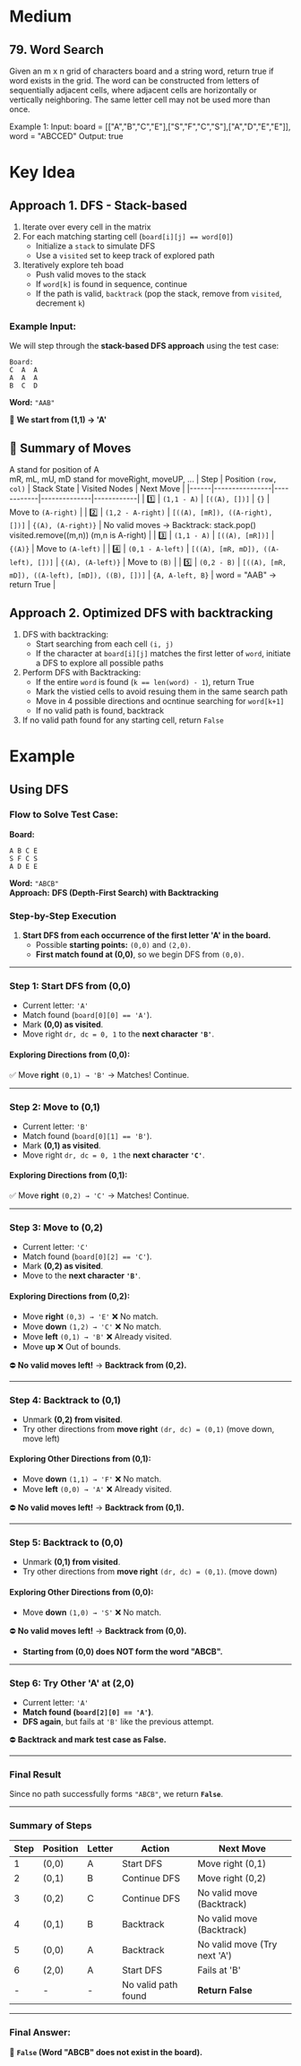 # Medium
## 79. Word Search
Given an m x n grid of characters board and a string word, return true if word exists in the grid.
The word can be constructed from letters of sequentially adjacent cells, where adjacent cells are horizontally or vertically neighboring. The same letter cell may not be used more than once.

Example 1:
Input: board = [["A","B","C","E"],["S","F","C","S"],["A","D","E","E"]], word = "ABCCED"
Output: true

# Key Idea
## Approach 1. DFS - Stack-based
1. Iterate over every cell in the matrix
2. For each matching starting cell (`board[i][j] == word[0]`)
    - Initialize a `stack` to simulate DFS
    - Use a `visited` set to keep track of explored path
3. Iteratively explore teh boad
    - Push valid moves to the stack
    - If `word[k]` is found in sequence, continue
    - If the path is valid, `backtrack` (pop the stack, remove from `visited`, decrement `k`)

### **Example Input:**
We will step through the **stack-based DFS approach** using the test case:

```plaintext
Board:
C  A  A
A  A  A
B  C  D
```
**Word:** `"AAB"`

🔹 **We start from (1,1) → 'A'**  
## **🔹 Summary of Moves**
A stand for position of A\
mR, mL, mU, mD stand for moveRight, moveUP, ...
| Step | Position `(row, col)` | Stack State | Visited Nodes | Next Move |
|------|----------------|------------|--------------|------------|
| 1️⃣ | `(1,1 - A)` | `[((A), [])]` | `{}` | Move to `(A-right)` |
| 2️⃣ | `(1,2 - A-right)` | `[((A), [mR]), ((A-right), [])]` | `{(A), (A-right)}` | No valid moves → Backtrack: stack.pop() visited.remove((m,n)) (m,n is A-right)  |
| 3️⃣ | `(1,1 - A)` | `[((A), [mR])]` | `{(A)}` | Move to `(A-left)` |
| 4️⃣ | `(0,1 - A-left)` | `[((A), [mR, mD]), ((A-left), [])]` | `{(A), (A-left)}` | Move to `(B)` |
| 5️⃣ | `(0,2 - B)` | `[((A), [mR, mD]), ((A-left), [mD]), ((B), [])]` | `{A, A-left, B}` | word = "AAB" -> return True |

## Approach 2. Optimized DFS with backtracking
1. DFS with backtracking:
    - Start searching from each cell `(i, j)`
    - If the character at `board[i][j]` matches the first letter of `word`, initiate a DFS to explore all possible paths
2. Perform DFS with Backtracking:
    - If the entire `word` is found (`k == len(word) - 1`), return True
    - Mark the vistied cells to avoid resuing them in the same search path
    - Move in 4 possible directions and ocntinue searching for `word[k+1]`
    - If no valid path is found, backtrack
3. If no valid path found for any starting cell, return `False`

# Example
## Using DFS
### **Flow to Solve Test Case:**
**Board:**  
```
A B C E
S F C S
A D E E
```
**Word:** `"ABCB"`  
**Approach:** **DFS (Depth-First Search) with Backtracking**  
### **Step-by-Step Execution**
1. **Start DFS from each occurrence of the first letter 'A' in the board.**
   - Possible **starting points:** `(0,0)` and `(2,0)`.
   - **First match found at (0,0)**, so we begin DFS from `(0,0)`.

---

### **Step 1: Start DFS from (0,0)**
- Current letter: `'A'`
- Match found (`board[0][0] == 'A'`).
- Mark **(0,0) as visited**.
- Move right `dr, dc = 0, 1` to the **next character `'B'`**.

#### **Exploring Directions from (0,0):**
✅ Move **right** `(0,1) → 'B'` → Matches! Continue.  

---
### **Step 2: Move to (0,1)**
- Current letter: `'B'`
- Match found (`board[0][1] == 'B'`).
- Mark **(0,1) as visited**.
- Move right `dr, dc = 0, 1` the **next character `'C'`**.

#### **Exploring Directions from (0,1):**
✅ Move **right** `(0,2) → 'C'` → Matches! Continue.

---

### **Step 3: Move to (0,2)**
- Current letter: `'C'`
- Match found (`board[0][2] == 'C'`).
- Mark **(0,2) as visited**.
- Move to the **next character `'B'`**.

#### **Exploring Directions from (0,2):**
- Move **right** `(0,3) → 'E'` ❌ No match.
- Move **down** `(1,2) → 'C'` ❌ No match.
- Move **left** `(0,1) → 'B'` ❌ Already visited.
- Move **up** ❌ Out of bounds.

⛔ **No valid moves left!** → **Backtrack from (0,2).**

---

### **Step 4: Backtrack to (0,1)**
- Unmark **(0,2) from visited**.
- Try other directions from **move right** `(dr, dc) = (0,1)` (move down, move left)

#### **Exploring Other Directions from (0,1):**
- Move **down** `(1,1) → 'F'` ❌ No match.
- Move **left** `(0,0) → 'A'` ❌ Already visited.

⛔ **No valid moves left!** → **Backtrack from (0,1).**

---

### **Step 5: Backtrack to (0,0)**
- Unmark **(0,1) from visited**.
- Try other directions from **move right** `(dr, dc) = (0,1)`. (move down)

#### **Exploring Other Directions from (0,0):**
- Move **down** `(1,0) → 'S'` ❌ No match.

⛔ **No valid moves left!** → **Backtrack from (0,0).**  
- **Starting from (0,0) does NOT form the word "ABCB".**

---

### **Step 6: Try Other 'A' at (2,0)**
- Current letter: `'A'`
- **Match found (`board[2][0] == 'A'`)**.
- **DFS again**, but fails at `'B'` like the previous attempt.

⛔ **Backtrack and mark test case as False.**

---

### **Final Result**
Since no path successfully forms `"ABCB"`, we return **`False`**.

---

### **Summary of Steps**
| Step | Position | Letter | Action | Next Move |
|------|----------|--------|--------|-----------|
| 1 | (0,0) | A | Start DFS | Move right (0,1) |
| 2 | (0,1) | B | Continue DFS | Move right (0,2) |
| 3 | (0,2) | C | Continue DFS | No valid move (Backtrack) |
| 4 | (0,1) | B | Backtrack | No valid move (Backtrack) |
| 5 | (0,0) | A | Backtrack | No valid move (Try next 'A') |
| 6 | (2,0) | A | Start DFS | Fails at 'B' |
| - | - | - | No valid path found | **Return False** |

---

### **Final Answer:**
🚫 **`False` (Word "ABCB" does not exist in the board).**